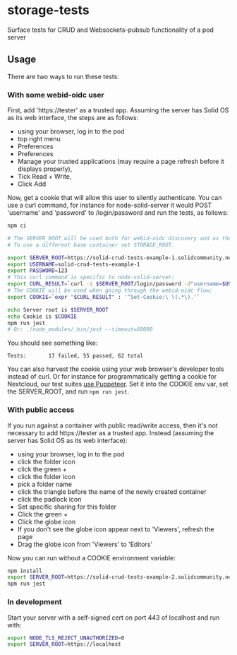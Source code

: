 # storage-tests
Surface tests for CRUD and Websockets-pubsub functionality of a pod server

## Usage

There are two ways to run these tests:

### With some webid-oidc user
First, add 'https://tester' as a trusted app.
Assuming the server has Solid OS as its web interface, the steps are as follows:
* using your browser, log in to the pod
* top right menu
* Preferences
* Preferences
* Manage your trusted applications (may require a page refresh before it displays properly),
* Tick Read + Write,
* Click Add


Now, get a cookie that will allow this user to silently authenticate.
You can use a curl command, for instance for node-solid-server it would
POST 'username' and 'password' to /login/password and run the tests, as follows:

```sh
npm ci

# The SERVER_ROOT will be used both for webid-oidc discovery and as the base container to run the tests against.
# To use a different base container set STORAGE_ROOT.

export SERVER_ROOT=https://solid-crud-tests-example-1.solidcommunity.net
export USERNAME=solid-crud-tests-example-1
export PASSWORD=123
# This curl command is specific to node-solid-server:
export CURL_RESULT=`curl -i $SERVER_ROOT/login/password -d"username=$USERNAME&password=$PASSWORD" | grep Set-Cookie`
# The COOKIE will be used when going through the webid-oidc flow:
export COOKIE=`expr "$CURL_RESULT" : '^Set-Cookie:\ \(.*\).'`

echo Server root is $SERVER_ROOT
echo Cookie is $COOKIE
npm run jest
# Or: ./node_modules/.bin/jest --timeout=60000
```

You should see something like:
```
Tests:       17 failed, 55 passed, 62 total
```

You can also harvest the cookie using your web browser's developer tools instead of curl.
Or for instance for programmatically getting a cookie for Nextcloud, our test suites [use Puppeteer](https://github.com/solid/test-suite/blob/665824a/helpers/cookie/app/index.js#L8).
Set it into the COOKIE env var, set the SERVER_ROOT, and run `npm run jest`.

### With public access
If you run against a container with public read/write access, then it's not
necessary to add https://tester as a trusted app. Instead (assuming the server
has Solid OS as its web interface):
* using your browser, log in to the pod
* click the folder icon
* click the green +
* click the folder icon
* pick a folder name
* click the triangle before the name of the newly created container
* click the padlock icon
* Set specific sharing for this folder
* Click the green +
* Click the globe icon
* If you don't see the globe icon appear next to 'Viewers', refresh the page
* Drag the globe icon from 'Viewers' to 'Editors'

Now you can run without a COOKIE environment variable:
```sh
npm install
export SERVER_ROOT=https://solid-crud-tests-example-2.solidcommunity.net/test-folder/
npm run jest
```

### In development
Start your server with a self-signed cert on port 443 of localhost and run with:
```sh
export NODE_TLS_REJECT_UNAUTHORIZED=0
export SERVER_ROOT=https://localhost
```
